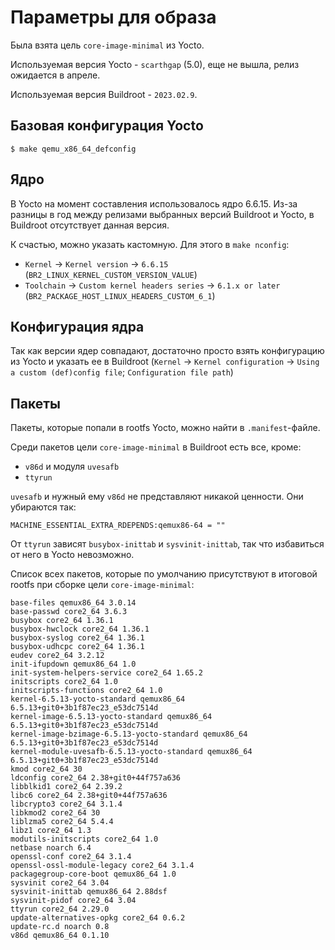 # Параметры для образа

Была взята цель `core-image-minimal` из Yocto.

Используемая версия Yocto - `scarthgap` (5.0), еще не вышла, релиз ожидается в апреле.

Используемая версия Buildroot - `2023.02.9`.

## Базовая конфигурация Yocto

```ShellSession
$ make qemu_x86_64_defconfig
```

## Ядро

В Yocto на момент составления использовалось ядро 6.6.15.
Из-за разницы в год между релизами выбранных версий Buildroot и Yocto,
в Buildroot отсутствует данная версия.

К счастью, можно указать кастомную.
Для этого в `make nconfig`:
- `Kernel` -> `Kernel version` -> `6.6.15` (`BR2_LINUX_KERNEL_CUSTOM_VERSION_VALUE`)
- `Toolchain` -> `Custom kernel headers series` -> `6.1.x or later`
  (`BR2_PACKAGE_HOST_LINUX_HEADERS_CUSTOM_6_1`)

## Конфигурация ядра

Так как версии ядер совпадают,
достаточно просто взять конфигурацию из Yocto и указать ее в Buildroot
(`Kernel` -> `Kernel configuration` -> `Using a custom (def)config file`;
`Configuration file path`)

## Пакеты

Пакеты, которые попали в rootfs Yocto, можно найти в `.manifest`-файле.

Среди пакетов цели `core-image-minimal` в Buildroot есть все, кроме:
- `v86d` и модуля `uvesafb`
- `ttyrun`

`uvesafb` и нужный ему `v86d` не представляют никакой ценности.
Они убираются так:
```bitbake
MACHINE_ESSENTIAL_EXTRA_RDEPENDS:qemux86-64 = ""
```

От `ttyrun` зависят `busybox-inittab` и `sysvinit-inittab`,
так что избавиться от него в Yocto невозможно.

Список всех пакетов,
которые по умолчанию присутствуют в итоговой rootfs при сборке цели `core-image-minimal`:
```
base-files qemux86_64 3.0.14
base-passwd core2_64 3.6.3
busybox core2_64 1.36.1
busybox-hwclock core2_64 1.36.1
busybox-syslog core2_64 1.36.1
busybox-udhcpc core2_64 1.36.1
eudev core2_64 3.2.12
init-ifupdown qemux86_64 1.0
init-system-helpers-service core2_64 1.65.2
initscripts core2_64 1.0
initscripts-functions core2_64 1.0
kernel-6.5.13-yocto-standard qemux86_64 6.5.13+git0+3b1f87ec23_e53dc7514d
kernel-image-6.5.13-yocto-standard qemux86_64 6.5.13+git0+3b1f87ec23_e53dc7514d
kernel-image-bzimage-6.5.13-yocto-standard qemux86_64 6.5.13+git0+3b1f87ec23_e53dc7514d
kernel-module-uvesafb-6.5.13-yocto-standard qemux86_64 6.5.13+git0+3b1f87ec23_e53dc7514d
kmod core2_64 30
ldconfig core2_64 2.38+git0+44f757a636
libblkid1 core2_64 2.39.2
libc6 core2_64 2.38+git0+44f757a636
libcrypto3 core2_64 3.1.4
libkmod2 core2_64 30
liblzma5 core2_64 5.4.4
libz1 core2_64 1.3
modutils-initscripts core2_64 1.0
netbase noarch 6.4
openssl-conf core2_64 3.1.4
openssl-ossl-module-legacy core2_64 3.1.4
packagegroup-core-boot qemux86_64 1.0
sysvinit core2_64 3.04
sysvinit-inittab qemux86_64 2.88dsf
sysvinit-pidof core2_64 3.04
ttyrun core2_64 2.29.0
update-alternatives-opkg core2_64 0.6.2
update-rc.d noarch 0.8
v86d qemux86_64 0.1.10
```
